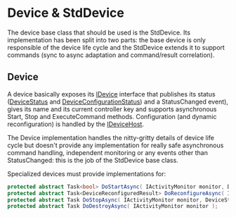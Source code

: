 # Device & StdDevice

The device base class that should be used is the StdDevice. Its implementation has been
split into two parts: the base device is only responsible of the device life cycle and
the StdDevice extends it to support commands (sync to async adaptation and command/result correlation).

## Device
A device basically exposes its [IDevice](IDevice.cs) interface that publishes its status ([DeviceStatus](DeviceStatus.cs)
and [DeviceConfigurationStatus](../DeviceConfigurationStatus.cs)) and a StatusChanged event), gives its name and its current
controller key and supports asynchronous Start, Stop and ExecuteCommand methods.
Configuration (and dynamic reconfiguration) is handled by the [IDeviceHost](../Host/IDeviceHost.cs).

The Device implementation handles the nitty-gritty details of device life cycle but doesn't provide
any implementation for really safe asynchronous command handling, independent monitoring or any events
other than StatusChanged: this is the job of the StdDevice base class.

Specialized devices must provide implementations for:

```csharp
protected abstract Task<bool> DoStartAsync( IActivityMonitor monitor, DeviceStartedReason reason );
protected abstract Task<DeviceReconfiguredResult> DoReconfigureAsync( IActivityMonitor monitor, TConfiguration config );
protected abstract Task DoStopAsync( IActivityMonitor monitor, DeviceStoppedReason reason );
protected abstract Task DoDestroyAsync( IActivityMonitor monitor );

```











